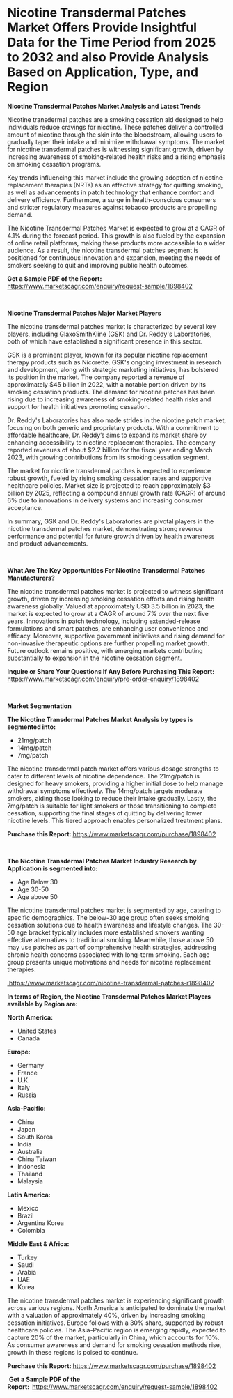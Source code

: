 <p><h1>Nicotine Transdermal Patches Market Offers Provide Insightful Data for the Time Period from 2025 to 2032 and also Provide Analysis Based on Application, Type, and Region</h1></p><p><strong>Nicotine Transdermal Patches Market Analysis and Latest Trends</strong></p>
<p><p>Nicotine transdermal patches are a smoking cessation aid designed to help individuals reduce cravings for nicotine. These patches deliver a controlled amount of nicotine through the skin into the bloodstream, allowing users to gradually taper their intake and minimize withdrawal symptoms. The market for nicotine transdermal patches is witnessing significant growth, driven by increasing awareness of smoking-related health risks and a rising emphasis on smoking cessation programs.</p><p>Key trends influencing this market include the growing adoption of nicotine replacement therapies (NRTs) as an effective strategy for quitting smoking, as well as advancements in patch technology that enhance comfort and delivery efficiency. Furthermore, a surge in health-conscious consumers and stricter regulatory measures against tobacco products are propelling demand. </p><p>The Nicotine Transdermal Patches Market is expected to grow at a CAGR of 4.1% during the forecast period. This growth is also fueled by the expansion of online retail platforms, making these products more accessible to a wider audience. As a result, the nicotine transdermal patches segment is positioned for continuous innovation and expansion, meeting the needs of smokers seeking to quit and improving public health outcomes.</p></p>
<p><strong>Get a Sample PDF of the Report:&nbsp;</strong> <a href="https://www.marketscagr.com/enquiry/request-sample/1898402?utm_campaign=3363&utm_medium=2&utm_source=Github&utm_content=ia&utm_term=19042025&utm_id=nicotine-transdermal-patches">https://www.marketscagr.com/enquiry/request-sample/1898402</a></p>
<p>&nbsp;</p>
<p><strong>Nicotine Transdermal Patches Major Market Players</strong></p>
<p><p>The nicotine transdermal patches market is characterized by several key players, including GlaxoSmithKline (GSK) and Dr. Reddy's Laboratories, both of which have established a significant presence in this sector.</p><p>GSK is a prominent player, known for its popular nicotine replacement therapy products such as Nicorette. GSK's ongoing investment in research and development, along with strategic marketing initiatives, has bolstered its position in the market. The company reported a revenue of approximately $45 billion in 2022, with a notable portion driven by its smoking cessation products. The demand for nicotine patches has been rising due to increasing awareness of smoking-related health risks and support for health initiatives promoting cessation.</p><p>Dr. Reddy's Laboratories has also made strides in the nicotine patch market, focusing on both generic and proprietary products. With a commitment to affordable healthcare, Dr. Reddy’s aims to expand its market share by enhancing accessibility to nicotine replacement therapies. The company reported revenues of about $2.2 billion for the fiscal year ending March 2023, with growing contributions from its smoking cessation segment.</p><p>The market for nicotine transdermal patches is expected to experience robust growth, fueled by rising smoking cessation rates and supportive healthcare policies. Market size is projected to reach approximately $3 billion by 2025, reflecting a compound annual growth rate (CAGR) of around 6% due to innovations in delivery systems and increasing consumer acceptance.</p><p>In summary, GSK and Dr. Reddy's Laboratories are pivotal players in the nicotine transdermal patches market, demonstrating strong revenue performance and potential for future growth driven by health awareness and product advancements.</p></p>
<p>&nbsp;</p>
<p><strong>What Are The Key Opportunities For Nicotine Transdermal Patches Manufacturers?</strong></p>
<p><p>The nicotine transdermal patches market is projected to witness significant growth, driven by increasing smoking cessation efforts and rising health awareness globally. Valued at approximately USD 3.5 billion in 2023, the market is expected to grow at a CAGR of around 7% over the next five years. Innovations in patch technology, including extended-release formulations and smart patches, are enhancing user convenience and efficacy. Moreover, supportive government initiatives and rising demand for non-invasive therapeutic options are further propelling market growth. Future outlook remains positive, with emerging markets contributing substantially to expansion in the nicotine cessation segment.</p></p>
<p><strong>Inquire or Share Your Questions If Any Before Purchasing This Report:</strong> <a href="https://www.marketscagr.com/enquiry/pre-order-enquiry/1898402?utm_campaign=3363&utm_medium=2&utm_source=Github&utm_content=ia&utm_term=19042025&utm_id=nicotine-transdermal-patches">https://www.marketscagr.com/enquiry/pre-order-enquiry/1898402</a></p>
<p>&nbsp;</p>
<p><strong>Market Segmentation</strong></p>
<p><strong>The Nicotine Transdermal Patches Market Analysis by types is segmented into:</strong></p>
<p><ul><li>21mg/patch</li><li>14mg/patch</li><li>7mg/patch</li></ul></p>
<p><p>The nicotine transdermal patch market offers various dosage strengths to cater to different levels of nicotine dependence. The 21mg/patch is designed for heavy smokers, providing a higher initial dose to help manage withdrawal symptoms effectively. The 14mg/patch targets moderate smokers, aiding those looking to reduce their intake gradually. Lastly, the 7mg/patch is suitable for light smokers or those transitioning to complete cessation, supporting the final stages of quitting by delivering lower nicotine levels. This tiered approach enables personalized treatment plans.</p></p>
<p><strong>Purchase this Report:&nbsp;</strong><a href="https://www.marketscagr.com/purchase/1898402?utm_campaign=3363&utm_medium=2&utm_source=Github&utm_content=ia&utm_term=19042025&utm_id=nicotine-transdermal-patches">https://www.marketscagr.com/purchase/1898402</a></p>
<p>&nbsp;</p>
<p><strong>The Nicotine Transdermal Patches Market Industry Research by Application is segmented into:</strong></p>
<p><ul><li>Age Below 30</li><li>Age 30-50</li><li>Age above 50</li></ul></p>
<p><p>The nicotine transdermal patches market is segmented by age, catering to specific demographics. The below-30 age group often seeks smoking cessation solutions due to health awareness and lifestyle changes. The 30-50 age bracket typically includes more established smokers wanting effective alternatives to traditional smoking. Meanwhile, those above 50 may use patches as part of comprehensive health strategies, addressing chronic health concerns associated with long-term smoking. Each age group presents unique motivations and needs for nicotine replacement therapies.</p></p>
<p><a href="https://www.marketscagr.com/nicotine-transdermal-patches-r1898402?utm_campaign=3363&utm_medium=2&utm_source=Github&utm_content=ia&utm_term=19042025&utm_id=nicotine-transdermal-patches">&nbsp;https://www.marketscagr.com/nicotine-transdermal-patches-r1898402</a></p>
<p><strong>In terms of Region, the Nicotine Transdermal Patches Market Players available by Region are:</strong></p>
<p>
    <p> <strong> North America: </strong>
        <ul>
            <li>United States</li>
            <li>Canada</li>
        </ul>
        </p> 
    <p> <strong> Europe: </strong>
        <ul>
            <li>Germany</li>
            <li>France</li>
            <li>U.K.</li>
            <li>Italy</li>
            <li>Russia</li>
        </ul>
        </p> 
    <p> <strong> Asia-Pacific: </strong>
        <ul>
            <li>China</li>
            <li>Japan</li>
            <li>South Korea</li>
            <li>India</li>
            <li>Australia</li>
            <li>China Taiwan</li>
            <li>Indonesia</li>
            <li>Thailand</li>
            <li>Malaysia</li>
        </ul>
        </p> 
    <p> <strong> Latin America: </strong>
        <ul>
            <li>Mexico</li>
            <li>Brazil</li>
            <li>Argentina Korea</li>
            <li>Colombia</li>
        </ul>
        </p> 
    <p> <strong> Middle East & Africa: </strong>
        <ul>
            <li>Turkey</li>
            <li>Saudi</li>
            <li>Arabia</li>
            <li>UAE</li>
            <li>Korea</li>
        </ul>
    </p>
    </p>
<p><p>The nicotine transdermal patches market is experiencing significant growth across various regions. North America is anticipated to dominate the market with a valuation of approximately 40%, driven by increasing smoking cessation initiatives. Europe follows with a 30% share, supported by robust healthcare policies. The Asia-Pacific region is emerging rapidly, expected to capture 20% of the market, particularly in China, which accounts for 10%. As consumer awareness and demand for smoking cessation methods rise, growth in these regions is poised to continue.</p></p>
<p><strong>Purchase this Report: </strong><a href="https://www.marketscagr.com/purchase/1898402?utm_campaign=3363&utm_medium=2&utm_source=Github&utm_content=ia&utm_term=19042025&utm_id=nicotine-transdermal-patches">https://www.marketscagr.com/purchase/1898402</a></p>
<p>&nbsp;<strong>Get a Sample PDF of the Report:&nbsp;&nbsp;</strong><a href="https://www.marketscagr.com/enquiry/request-sample/1898402?utm_campaign=3363&utm_medium=2&utm_source=Github&utm_content=ia&utm_term=19042025&utm_id=nicotine-transdermal-patches">https://www.marketscagr.com/enquiry/request-sample/1898402</a></p>
<p><strong></strong></p>
<p><p></p><p></p><p></p></p>